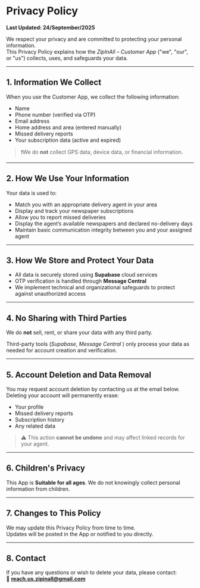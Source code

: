 # Privacy Policy  
**Last Updated: 24/September/2025**

We respect your privacy and are committed to protecting your personal information.  
This Privacy Policy explains how the *ZipInAll – Customer App* ("we", "our", or "us") collects, uses, and safeguards your data.

---

## 1. Information We Collect

When you use the Customer App, we collect the following information:

- Name  
- Phone number
  (verified via OTP)  
- Email address  
- Home address and area
  (entered manually)  
- Missed delivery reports  
- Your subscription data
  (active and expired)  

> ❗️We do **not** collect GPS data, device data, or financial information.

---

## 2. How We Use Your Information

Your data is used to:

- Match you with an appropriate delivery agent in your area  
- Display and track your newspaper subscriptions  
- Allow you to report missed deliveries  
- Display the agent’s available newspapers and declared no-delivery days  
- Maintain basic communication integrity between you and your assigned agent  

---

## 3. How We Store and Protect Your Data

- All data is securely stored using **Supabase** cloud services  
- OTP verification is handled through **Message Central**  
- We implement technical and organizational safeguards to protect against unauthorized access  

---

## 4. No Sharing with Third Parties

We do **not** sell, rent, or share your data with any third party.  

Third-party tools (*Supabase*, *Message Central* ) only process your data as needed for account creation and verification.

---

## 5. Account Deletion and Data Removal

You may request account deletion by contacting us at the email below.  
Deleting your account will permanently erase:

- Your profile  
- Missed delivery reports  
- Subscription history  
- Any related data  

> ⚠️ This action **cannot be undone** and may affect linked records for your agent.

---

## 6. Children's Privacy

This App is **Suitable for all ages**.
We do not knowingly collect personal information from children.

---

## 7. Changes to This Policy

We may update this Privacy Policy from time to time.  
Updates will be posted in the App or notified to you directly.

---

## 8. Contact

If you have any questions or wish to delete your data, please contact:  
📧 **reach.us.zipinall@gmail.com**

